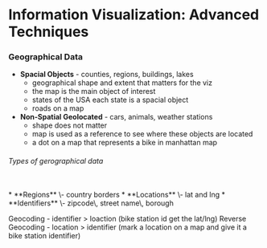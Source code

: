 # **Information Visualization: Advanced Techniques**

### Geographical Data

* **Spacial Objects** \- counties\, regions\, buildings\, lakes
    * geographical shape and extent that matters for the viz
    * the map is the main object of interest
    * states of the USA each state is a spacial object
    * roads on a map
* **Non-Spatial Geolocated** \- cars\, animals\, weather stations
    * shape does not matter
    * map is used as a reference to see where these objects are located
    * a dot on a map that represents a bike in manhattan map

###### Types of gerographical data
<br>
* **Regions** \- country borders
* **Locations** \- lat and lng
* **Identifiers** \- zipcode\, street name\, borough

Geocoding - identifier > loaction (bike station id get the lat/lng)
Reverse Geocoding - location > identifier (mark a location on a map and give it a bike station identifier)